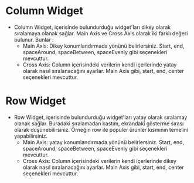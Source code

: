 # Column Widget

- Column Widget, içerisinde bulundurduğu widget'ları dikey olarak sıralamaya olanak sağlar. Main Axis ve Cross Axis olarak iki farklı değeri bulunur. Bunlar : 
    - Main Axis: Dikey konumlandırmada yönünü belirlersiniz. Start, end, spaceAround, spaceBetween, spaceEvenly gibi seçenekleri mevcuttur.
    - Cross Axis: Column içerisindeki verilerin kendi içerlerinde yatay olarak nasıl sıralanacağını ayarlar. Main Axis gibi, start, end, center seçenekleri mevcuttur.

# Row Widget

- Row Widget, içerisinde bulundurduğu widget'ları yatay olarak sıralamay olanak sağlar. Buradaki sıralamadan kastım, ekrandaki gösterme sırası olarak düşünebilirsiniz. Örneğin row ile popüler ürünler kısmının temelini yapabilirsiniz.
    - Main Axis: yatay konumlandırmada yönünü belirlersiniz. Start, end, spaceAround, spaceBetween, spaceEvenly gibi seçenekleri mevcuttur.
    - Cross Axis: Column içerisindeki verilerin kendi içerlerinde dikey olarak nasıl sıralanacağını ayarlar. Main Axis gibi, start, end, center seçenekleri mevcuttur.